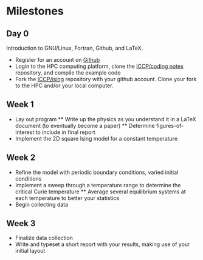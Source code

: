# Milestones

## Day 0
Introduction to GNU/Linux, Fortran, Github, and LaTeX. 
* Register for an account on [Github](https://www.github.com)
* Login to the HPC computing platform, clone the [ICCP/coding notes](https://github.com/ICCP/coding-notes) repository, and compile the example code
* Fork the [ICCP/ising](https://github.com/ICCP/ising) repository with your github account. Clone your fork to the HPC and/or your local computer.

## Week 1
* Lay out program
** Write up the physics as you understand it in a LaTeX document (to eventually become a paper)
** Determine figures-of-interest to include in final report
* Implement the 2D square Ising model for a constant temperature

## Week 2
* Refine the model with periodic boundary conditions, varied initial conditions
* Implement a sweep through a temperature range to determine the critical Curie temperature
** Average several equilibrium systems at each temperature to better your statistics
* Begin collecting data

## Week 3
* Finalize data collection
* Write and typeset a short report with your results, making use of your initial layout
